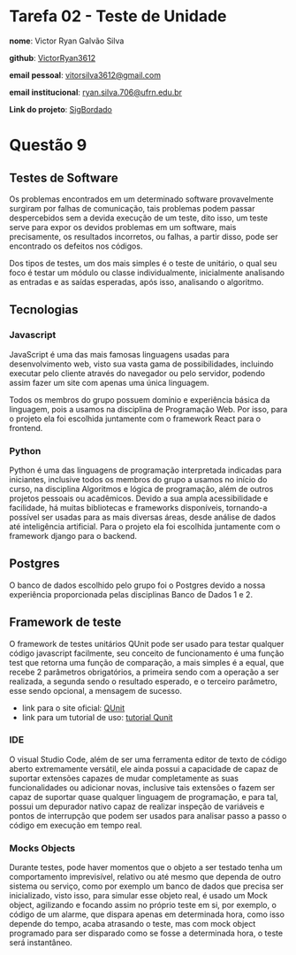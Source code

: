 # Tarefa 02 - Teste de Unidade

**nome**: Victor Ryan Galvão Silva

**github**: [VictorRyan3612](https://github.com/VictorRyan3612)

**email pessoal**: vitorsilva3612@gmail.com

**email institucional**: ryan.silva.706@ufrn.edu.br

**Link do projeto**: [SigBordado](https://github.com/GomesLuan/SigBordado)


# Questão 9
## Testes de Software
Os problemas encontrados em um determinado software provavelmente surgiram por falhas de comunicação, tais problemas podem passar despercebidos sem a devida execução de um teste, dito isso, um teste serve para expor os devidos problemas em um software, mais precisamente, os resultados incorretos, ou falhas, a partir disso, pode ser encontrado os defeitos nos códigos.

Dos tipos de testes, um dos mais simples é o teste de unitário, o qual seu foco é testar um módulo ou classe individualmente, inicialmente analisando as entradas e as saídas esperadas, após isso, analisando o algoritmo.

## Tecnologias
### Javascript
JavaScript é uma das mais famosas linguagens usadas para desenvolvimento web, visto sua vasta gama de possibilidades, incluindo executar pelo cliente através do navegador ou pelo servidor, podendo assim fazer um site com apenas uma única linguagem.

Todos os membros do grupo possuem domínio e experiência básica da linguagem, pois a usamos na disciplina de Programação Web. Por isso, para o projeto ela foi escolhida juntamente com o framework React para o frontend.

### Python
Python é uma das linguagens de programação interpretada indicadas para iniciantes, inclusive todos os membros do grupo a usamos no início do curso, na disciplina Algoritmos e lógica de programação, além de outros projetos pessoais ou acadêmicos. Devido a sua ampla acessibilidade e facilidade, há muitas bibliotecas e frameworks disponíveis, tornando-a possível ser usadas para as mais diversas áreas, desde análise de dados até inteligência artificial. Para o projeto ela foi escolhida juntamente com o framework django para o backend.

## Postgres
O banco de dados escolhido pelo grupo foi o Postgres devido a nossa experiência proporcionada pelas disciplinas Banco de Dados 1 e 2.


## Framework de teste
O framework de testes unitários QUnit pode ser usado para testar qualquer código javascript facilmente, seu conceito de funcionamento é uma função test que retorna uma função de comparação, a mais simples é a equal, que recebe 2 parâmetros obrigatórios, a primeira sendo com a operação a ser realizada, a segunda sendo o resultado esperado, e o terceiro parâmetro, esse sendo opcional, a mensagem de sucesso.

* link para o site oficial: [QUnit](https://qunitjs.com/)
* link para um tutorial de uso: [tutorial Qunit](https://www.devmedia.com.br/javascript-qunit-conheca-o-framework-de-testes-unitarios/33579)

### IDE
O visual Studio Code, além de ser uma ferramenta editor de texto de código aberto extremamente versátil, ele ainda possui a capacidade de capaz de suportar extensões capazes de mudar completamente as suas funcionalidades ou adicionar novas, inclusive tais extensões o fazem ser capaz de suportar quase qualquer linguagem de programação, e para tal, possui um depurador nativo capaz de realizar inspeção de variáveis e pontos de interrupção que podem ser usados para analisar passo a passo o código em execução em tempo real.

### Mocks Objects
Durante testes, pode haver momentos que o objeto a ser testado tenha um comportamento imprevisível, relativo ou até mesmo que dependa de outro sistema ou serviço, como por exemplo um banco de dados que precisa ser inicializado, visto isso, para simular esse objeto real, é usado um Mock object, agilizando e focando assim no próprio teste em si, por exemplo, o código de um alarme, que dispara apenas em determinada hora, como isso depende do tempo, acaba atrasando o teste, mas com mock object programado para ser disparado como se fosse a determinada hora, o teste será instantâneo.
